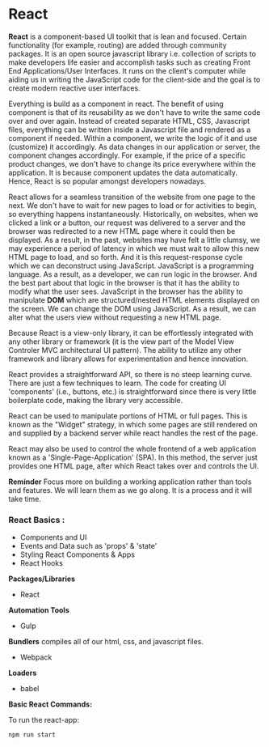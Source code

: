 # React

**React** is a component-based UI toolkit that is lean and focused. Certain functionality (for example, routing) are added through community packages. It is an open source javascript library i.e. collection of scripts to make developers life easier and accomplish tasks such as creating Front End Applications/User Interfaces. It runs on the client's computer while aiding  us in writing the JavaScript code for the client-side and the goal is to create modern reactive user interfaces. 

Everything is build as a component in react. The benefit of using component is that of its reusability as we don't have to write the same code over and over again. Instead of created separate HTML, CSS, Javascript files, everything can be written inside a Javascript file and rendered as a component if needed. Within a component, we write the logic of it and use (customize) it accordingly. As data changes in our application or server, the component changes accordingly. For example, if the price of a specific product changes, we don't have to change its price everywhere within the application. It is because component updates the data automatically. Hence, React is so popular amongst developers nowadays.

React allows for a seamless transition of the website from one page to the next. We don't have to wait for new pages to load or for activities to begin, so everything happens instantaneously. Historically, on websites, when we clicked a link or a button, our request was delivered to a server and the browser was redirected to a new HTML page where it could then be displayed. As a result, in the past, websites may have felt a little clumsy, we may experience a period of latency in which we must wait to allow this new HTML page to load, and so forth. And it is this request-response cycle which we can deconstruct using JavaScript. JavaScript is a programming language. As a result, as a developer, we can run logic in the browser. And the best part about that logic in the browser is that it has the ability to modify what the user sees. JavaScript in the browser has the ability to manipulate **DOM** which are structured/nested HTML elements displayed on the screen. We can change the DOM using JavaScript. As a result, we can alter what the users view without requesting a new HTML page. 


Because React is a view-only library, it can be effortlessly integrated with any other library or framework (it is the view part of the Model View Controler MVC architectural UI pattern). The ability to utilize any other framework and library allows for experimentation and hence innovation.

React provides a straightforward API, so there is no steep learning curve. There are just a few techniques to learn. The code for creating UI 'components' (i.e., buttons, etc.) is straightforward since there is very little boilerplate code, making the library very accessible.

React can be used to manipulate portions of HTML or full pages. This is known as the "Widget" strategy, in which some pages are still rendered on and supplied by a backend server while react handles the rest of the page.

React may also be used to control the whole frontend of a web application known as a 'Single-Page-Application' (SPA). In this method, the server just provides one HTML page, after which React takes over and controls the UI.

**Reminder** Focus more on building a working application rather than tools and features. We will learn them as we go along. It is a process and it will take time.

### React Basics : 
- Components and UI
- Events and Data such as 'props' & 'state'
- Styling React Components & Apps
- React Hooks

**Packages/Libraries** 
- React

**Automation Tools**
- Gulp

**Bundlers** compiles all of our html, css, and javascript files. 
- Webpack

**Loaders**
- babel

**Basic React Commands:**

To run the react-app:

`npm run start` 


